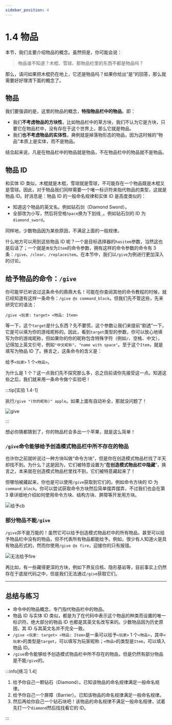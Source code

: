 ```yaml
---
sidebar_position: 4
---
```


# 1.4 物品

本节，我们主要介绍物品的概念。虽然但是，你可能会说：

> 物品谁不知道？木棍、雪球、那物品栏里的东西不都是物品吗？

那么，请问如果把木棍扔在地上，它还是物品吗？如果你给出“是”的回答，那么就需要好好理清下面的概念了。

## 物品

我们要强调的是，这里的物品的概念，**特指物品栏中的物品**。即：

- 我们**不考虑物品的方块性**，比如物品栏中的草方块，我们不认为它是方块，只要它在物品栏中，没有存在于这个世界上，那么它就是物品。
- 我们**也不考虑物品的实体性**，典例就是掉落物形态的物品，因为这时候的“物品”本质上是实体，而不是物品。

结合起来说，凡是在物品栏中的物品就是物品，不在物品栏中的物品就不是物品。

## 物品 ID

和实体 ID 类似，木棍就是木棍，雪球就是雪球，不可能存在一个物品既是木棍又是雪球。因此，对于物品我们同样需要一个唯一标识符来指代物品的类型，这就是物品 ID。好消息是：物品 ID 的一般命名规律和实体 ID 是高度类似的：

- 知道这个物品的英文名。例如钻石剑（Diamond Sword）。
- 全部改为小写，然后将空格`Space`换为下划线`_`。例如钻石剑的 ID 为`diamond_sword`。

同样地，少数物品因为某些原因，不满足上面的一般规律。

什么地方可以用到这些物品 ID 呢？一个是目标选择器的`hasitem`参数，当然这也是后话了；一个就是`类型`为`Item`的命令参数，拥有这样的命令参数的命令有 3 条：`/give`、`/clear`、`/replaceitem`。在本节中，我们以`/give`为例进行更加深入的讨论。

## 给予物品的命令：`/give`

你可能早已听说过这条命令的鼎鼎大名！可能在你查阅其他的命令教程的时候，就已经知道有这样一条命令：`/give @s command_block`。但我们先不管这些，先来研究它的语法：

`/give <玩家: target> <物品: Item>`

等一下，这个`target`是什么东西？先不要慌，这个参数让我们来提前“剧透”一下，它是可以填为你的游戏昵称的。因此，看到`target`类型的参数，你可以放心地填写为你的游戏昵称，但如果你的你的昵称包含特殊字符（例如`/`、空格、中文），记得加上英文引号，例如`"中文昵称"`、`"name with space"`。至于这个`Item`，就是填写为物品 ID 了。换言之，这条命令的含义是：

给予`<玩家>` 1 个`<物品>`。

为什么是 1 个？这一点我们先不探究那么多，总之目前请你先接受这一点。知道这些之后，我们就来用一条命令做个实验吧！

:::tip[实验 1.4-1]

执行`/give "(你的昵称)" apple`。如果上面有自动补全，那就没问题了！

![give](/commands/chapter1/section4/give.png)

:::

想必你猜都猜到了，你的物品栏会多出一个苹果，就是这么简单！

### `/give`命令能够给予创造模式物品栏中所不存在的物品

也许你之前就听说过一种方块叫做“命令方块”，但是你在创造模式物品栏找了半天却找不到。为什么？这是因为，它们被特意设置为“**在创造模式物品栏中隐藏**”，换言之，本来就在创造模式物品栏里找不到，它们被特意藏起来了！

但哪怕被藏起来，你也是可以使用`/give`获取到它们的。例如命令方块的 ID 为`command_block`。你可以尝试获取命令方块然后简单摆弄摆弄，不过我们也会在第 3 章详细地介绍如何使用命令方块、结构方块、屏障等开发用方块。

![给予cb](/commands/chapter1/section4/give_command_block.png)

### 部分物品不能`/give`

`/give`并不是万能的！虽然它可以给予创造模式物品栏中的所有物品，甚至可以给予物品栏中没有的物品，但不代表所有物品都能给予。例如，很少有人知道火是具有物品形式的，然而你使用`/give @s fire`，迎接你的只有报错。

![无法给予fire](/commands/chapter1/section4/give_fire.png)

再比如，有一些藏得更深的方块，例如下界反应核、隐形基岩等，目前事实上仍然存在于底层代码之中，但是我们无法通过`/give`获取它们。

---

## 总结与练习

- 命令中的物品概念，专门指代物品栏中的物品。
- 物品 ID 与实体 ID 类似，都是为了在代码中表示这个物品的种类而设置的唯一标识符。绝大部分的物品 ID 也都是其英文名改写来的。少数物品因为历史原因，其 ID 与其英文名并不完全一致。
- `/give <玩家: target> <物品: Item>`是一条可以给予`<玩家>` 1 个`<物品>`，其中`<玩家>`的类型是`target`，可以填写为玩家昵称；`<物品>`的类型是`Item`，可以填入物品 ID。
- `/give`命令能够给予创造模式物品栏中所不存在的物品，但是仍然有部分物品是不能`/give`的。

:::info[练习 1.4]

1. 给予你自己一颗钻石（Diamond）。已知该物品的命名规律满足一般命名规律。
2. 给予你自己一个屏障（Barrier）。已知该物品的命名规律满足一般命名规律。
3. 然后再给你自己一个钻石块吧！该物品的命名规律不满足一般命名规律，试着先打一个`diamond`然后找找看它的 ID。

:::
